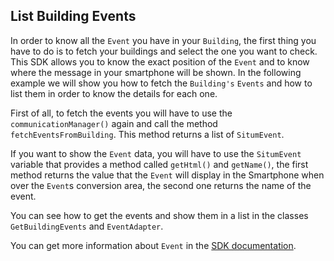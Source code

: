 ## <a name="buildingevents"></a> List Building Events
In order to know all the `Event` you have in your `Building`, the first thing you have to do is to fetch your buildings and select the one you want to check. This SDK allows you to know the exact position of the `Event` and to know where the message in your smartphone will be shown. In the following example we will show you how to fetch the `Building's` `Events` and how to list them in order to know the details for each one.

First of all, to fetch the events you will have to use the `communicationManager()` again and call the method `fetchEventsFromBuilding`. This method returns a list of `SitumEvent`.

If you want to show the `Event` data, you will have to use the `SitumEvent` variable that provides a method called `getHtml()` and `getName()`, the first method returns the value that the `Event` will display in the Smartphone when over the `Event`s conversion area, the second one returns the name of the event.

You can see how to get the events and show them in a list in the classes `GetBuildingEvents` and `EventAdapter`.

You can get more information about `Event` in the [SDK documentation](http://developers.situm.es/pages/android/api_documentation.html).
